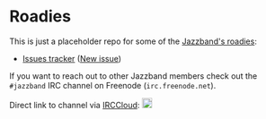 # Roadies

This is just a placeholder repo for some of the [Jazzband's roadies](https://jazzband.co/roadies):

- [Issues tracker](https://github.com/jazzband-roadies/help/issues) ([New issue](https://github.com/jazzband-roadies/help/issues/new))

If you want to reach out to other Jazzband members check out the
`#jazzband` IRC channel on Freenode (`irc.freenode.net`).

Direct link to channel via [IRCCloud](https://irccloud.com): <a href="https://www.irccloud.com/invite?channel=&amp;hostname=irc.freenode.net&amp;port=6697&amp;ssl=1" target="_blank"><img src="https://www.irccloud.com/invite-svg?channel=&amp;hostname=irc.freenode.net&amp;port=6697&amp;ssl=1"  height="18"></a>
